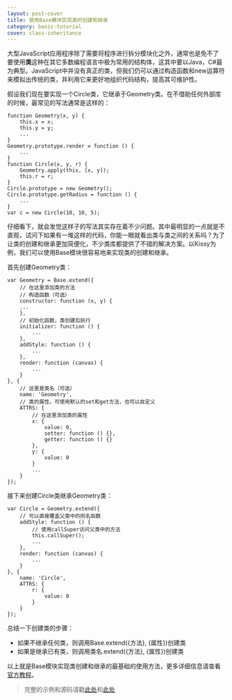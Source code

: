 ```yaml
---
layout: post-cover
title: 使用Base模块实现类的创建和继承
category: basic-tutorial
cover: class-inheritance
---
```


大型JavaScript应用程序除了需要将程序进行拆分模块化之外，通常也是免不了要使用**类**这种在其它多数编程语言中极为常用的结构体，这其中要以Java，C#最为典型。JavaScript中并没有真正的类，但我们仍可以通过构造函数和new运算符来模拟出传统的类，并利用它来更好地组织代码结构，提高其可维护性。

假设我们现在要实现一个Circle类，它继承于Geometry类。在不借助任何外部库的时候，最常见的写法通常是这样的：

    function Geometry(x, y) {
        this.x = x;
        this.y = y;
        ...
    }
    Geometry.prototype.render = function () {
        ...
    }
    function Circle(x, y, r) {
        Geometry.apply(this, [x, y]);
        this.r = r;
    }
    Circle.prototype = new Geometry();
    Circle.prototype.getRadius = function () {
        ...
    }
    var c = new Circle(10, 10, 5);

仔细看下，就会发觉这样子的写法其实存在着不少问题。其中最明显的一点就是不直观，试问下如果有一堆这样的代码，你能一眼就看出类与类之间的关系吗？为了让类的创建和继承更加简便化，不少类库都提供了不错的解决方案。以Kissy为例，我们可以使用Base模块很容易地来实现类的创建和继承。

首先创建Geometry类：

    var Geometry = Base.extend({
        // 在这里添加类的方法
        // 构造函数（可选）
        constructor: function (x, y) {
        ...
        },
        // 初始化函数，类创建后执行
        initializer: function () {
            ...
        },
        addStyle: function () {
            ...
        },
        render: function (canvas) {
            ...
        }
    }, {
        // 这里是类名（可选）
        name: 'Geometry',
        // 类的属性，可使用默认的set和get方法，也可以自定义
        ATTRS: {
            // 在这里添加类的属性
            x: {
                value: 0,
                setter: function () {},
                getter: function () {}
            },
            y: {
                value: 0
            }
            ...
        }
    });

接下来创建Circle类继承Geometry类：

    var Circle = Geometry.extend({
        // 可以直接覆盖父类中的同名函数
        addStyle: function () {
            // 使用callSuper访问父类中的方法
            this.callSuper();
            ...
        },
        render: function (canvas) {
            ...
        }
    }, {
        name: 'Circle',
        ATTRS: {
            r: {
                value: 0
            }
        }
    });

总结一下创建类的步骤：

- 如果不继承任何类，则调用Base.extend({方法}, {属性})创建类
- 如果是继承已有类，则调用类名.extend({方法}, {属性})创建类

以上就是Base模块实现类创建和继承的最基础的使用方法，更多详细信息请查看[官方教程](http://docs.kissyui.com/1.4/docs/html/tutorials/kissy/base/index.html)。

> 完整的示例和源码请戳[此处](http://surunzi.github.io/KissyLearning/example/class/)和[此处](https://github.com/surunzi/KissyLearning/tree/master/example/class/)